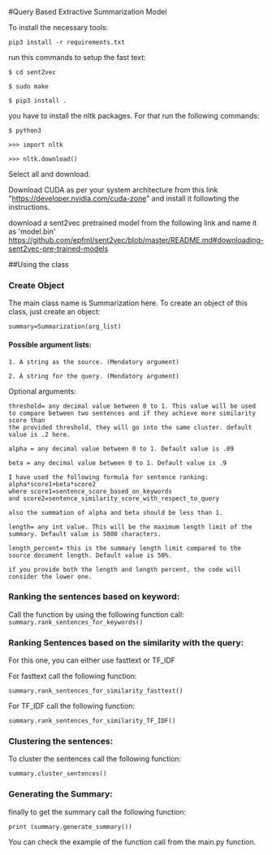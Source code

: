 #Query Based Extractive Summarization Model

To install the necessary tools:

`pip3 install -r requirements.txt`

run this commands to setup the fast text:

`$ cd sent2vec`

`$ sudo make`

`$ pip3 install .`

you have to install the nltk packages. For that run the following commands:

`$ python3`

`>>> import nltk`

`>>> nltk.download()`

Select all and download.

Download CUDA as per your system architecture from this link "https://developer.nvidia.com/cuda-zone" and install it followting the instructions.

download a sent2vec pretrained model from the following link and name it as 'model.bin'
https://github.com/epfml/sent2vec/blob/master/README.md#downloading-sent2vec-pre-trained-models



##Using the class

### Create Object
The main class name is Summarization here. To create an object of this class, just create an object: 

`summary=Summarization(arg_list)`

#### Possible argument lists:

 	1. A string as the source. (Mendatory argument) 

	2. A string for the query. (Mendatory argument)


Optional arguments:
	
	threshold= any decimal value between 0 to 1. This value will be used to compare between two sentences and if they achieve more similarity score than
	the provided threshold, they will go into the same cluster. default value is .2 here.

	alpha = any decimal value between 0 to 1. Default value is .09

	beta = any decimal value between 0 to 1. Default value is .9

	I have used the following formula for sentence ranking: alpha*score1+beta*score2
	where score1=sentence_score_based_on_keywords
	and score2=sentence_similarity_score_with_respect_to_query
	
	also the summation of alpha and beta should be less than 1.

	length= any int value. This will be the maximum length limit of the summary. Default value is 5000 characters.

	length_percent= this is the summary length limit compared to the source document length. Default value is 50%.

	if you provide both the length and length percent, the code will consider the lower one.


### Ranking the sentences based on keyword: 
Call the function by using the following function call:
`summary.rank_sentences_for_keywords()`

### Ranking Sentences based on the similarity with the query: 
For this one, you can either use fasttext or TF_IDF

For fasttext call the following function:

`summary.rank_sentences_for_similarity_fasttext()`

For TF_IDF call the following function:

`summary.rank_sentences_for_similarity_TF_IDF()`

### Clustering the sentences: 

To cluster the sentences call the following function: 

`summary.cluster_sentences()`

### Generating the Summary:

finally to get the summary call the following function: 

`print (summary.generate_summary())`



You can check the example of the function call from the main.py function.




